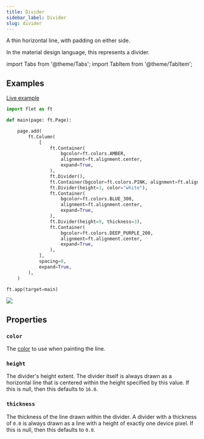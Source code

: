 ```yaml
---
title: Divider
sidebar_label: Divider
slug: divider
---
```


A thin horizontal line, with padding on either side.

In the material design language, this represents a divider.

import Tabs from '@theme/Tabs';
import TabItem from '@theme/TabItem';

## Examples

[Live example](https://flet-controls-gallery.fly.dev/layout/divider)

<Tabs groupId="language">
  <TabItem value="python" label="Python" default>

```python
import flet as ft

def main(page: ft.Page):

    page.add(
        ft.Column(
            [
                ft.Container(
                    bgcolor=ft.colors.AMBER,
                    alignment=ft.alignment.center,
                    expand=True,
                ),
                ft.Divider(),
                ft.Container(bgcolor=ft.colors.PINK, alignment=ft.alignment.center, expand=True),
                ft.Divider(height=1, color="white"),
                ft.Container(
                    bgcolor=ft.colors.BLUE_300,
                    alignment=ft.alignment.center,
                    expand=True,
                ),
                ft.Divider(height=9, thickness=3),
                ft.Container(
                    bgcolor=ft.colors.DEEP_PURPLE_200,
                    alignment=ft.alignment.center,
                    expand=True,
                ),
            ],
            spacing=0,
            expand=True,
        ),
    )

ft.app(target=main)
```
  </TabItem>
</Tabs>

<img src="/img/docs/controls/divider/divider.png" className="screenshot-40" />

## Properties

### `color`

The [color](/docs/reference/colors) to use when painting the line.

### `height`

The divider's height extent. The divider itself is always drawn as a horizontal line that is centered within the height specified by this value. If this is null, then this defaults to `16.0`.

### `thickness`

The thickness of the line drawn within the divider. A divider with a thickness of `0.0` is always drawn as a line with a height of exactly one device pixel. If this is null, then this defaults to `0.0`.
